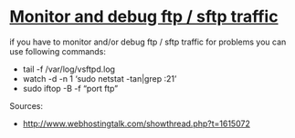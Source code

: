 # [Monitor and debug ftp / sftp traffic](http://linux.freeideas.cz/subdom/linux/monitor-and-debug-ftp-sftp-traffic/ "Permalink to Monitor and debug ftp / sftp traffic")


if you have to monitor and/or debug ftp / sftp traffic for problems you can use following commands:

* tail -f /var/log/vsftpd.log
* watch -d -n 1 ‘sudo netstat -tan|grep \:21’
* sudo iftop -B -f “port ftp”

Sources:

* http://www.webhostingtalk.com/showthread.php?t=1615072
